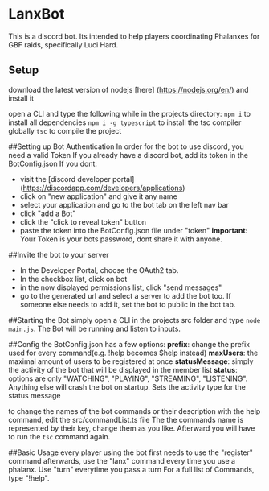 # LanxBot

This is a discord bot. Its intended to help players coordinating Phalanxes for GBF raids, specifically Luci Hard.

## Setup
download the latest version of nodejs [here] (https://nodejs.org/en/) and install it

open a CLI and type the following while in the projects directory:
`npm i` to install all dependencies
`npm i -g typescript` to install the tsc compiler globally
`tsc` to compile the project

##Setting up Bot Authentication
In order for the bot to use discord, you need a valid Token
If you already have a discord bot, add its token in the BotConfig.json
If you dont: 
* visit the [discord developer portal] (https://discordapp.com/developers/applications)
* click on "new application" and give it any name
* select your application and go to the bot tab on the left nav bar
* click "add a Bot"
* click the "click to reveal token" button
* paste the token into the BotConfig.json file under "token" 
**important:** Your Token is your bots password, dont share it with anyone.

##Invite the bot to your server
* In the Developer Portal, choose the OAuth2 tab.
* In the checkbox list, click on bot
* in the now displayed permissions list, click "send messages"
* go to the generated url and select a server to add the bot too. If someone else needs to add it, set the bot to public in the bot tab.

##Starting the Bot
simply open a CLI in the projects src folder and type `node main.js`.
The Bot will be running and listen to inputs.

##Config
the BotConfig.json has a few options:
**prefix**: change the prefix used for every command(e.g. !help becomes $help instead)
**maxUsers**: the maximal amount of users to be registered at once
**statusMessage**: simply the activity of the bot that will be displayed in the member list
**status**: options are only "WATCHING", "PLAYING", "STREAMING", "LISTENING". Anything else will crash the bot on startup. Sets the activity type for the status message

to change the names of the bot commands or their description with the help command, edit the src/commandList.ts file
The the commands name is represented by their key, change them as you like.
Afterward you will have to run the `tsc` command again.

##Basic Usage
every player using the bot first needs to use the "register" command
afterwards, use the "lanx" command every time you use a phalanx. Use "turn" everytime you pass a turn
For a full list of Commands, type "!help".
